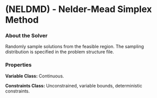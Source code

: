 # (NELDMD) - Nelder-Mead Simplex Method

### About the Solver

Randomly sample solutions from the feasible region. The sampling distribution is specified in the problem structure file.

### Properties

**Variable Class:** Continuous.

**Constraints Class:** Unconstrained, variable bounds, deterministic constraints.